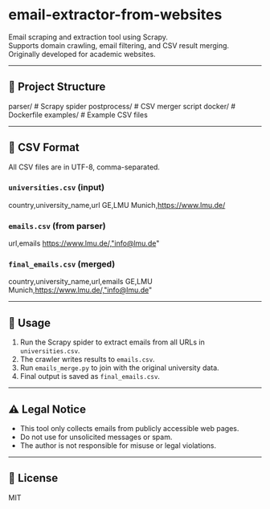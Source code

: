# email-extractor-from-websites

Email scraping and extraction tool using Scrapy.  
Supports domain crawling, email filtering, and CSV result merging.  
Originally developed for academic websites.

---

## 📁 Project Structure

parser/ # Scrapy spider
postprocess/ # CSV merger script
docker/ # Dockerfile
examples/ # Example CSV files

---

## 📂 CSV Format

All CSV files are in UTF-8, comma-separated.

### `universities.csv` (input)

country,university_name,url
GE,LMU Munich,https://www.lmu.de/

### `emails.csv` (from parser)

url,emails
https://www.lmu.de/,"info@lmu.de"

### `final_emails.csv` (merged)

country,university_name,url,emails
GE,LMU Munich,https://www.lmu.de/,"info@lmu.de"

---

## 🚀 Usage

1. Run the Scrapy spider to extract emails from all URLs in `universities.csv`.
2. The crawler writes results to `emails.csv`.
3. Run `emails_merge.py` to join with the original university data.
4. Final output is saved as `final_emails.csv`.

---

## ⚠️ Legal Notice

- This tool only collects emails from publicly accessible web pages.
- Do not use for unsolicited messages or spam.
- The author is not responsible for misuse or legal violations.

---

## 📄 License

MIT
